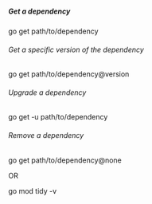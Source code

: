 ##### Get a dependency

go get path/to/dependency

###### Get a specific version of the dependency

go get path/to/dependency@version

###### Upgrade a dependency

go get -u path/to/dependency

###### Remove a dependency

go get path/to/dependency@none

OR

go mod tidy -v
